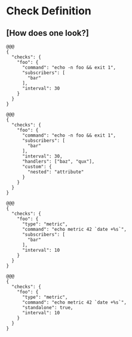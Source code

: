 <!SLIDE center transition=scrollUp>
# Check Definition

## [How does one look?]

<!SLIDE code medium transition=scrollUp>
    @@@
    {
      "checks": {
        "foo": {
          "command": "echo -n foo && exit 1",
          "subscribers": [
            "bar"
          ],
          "interval": 30
        }
      }
    }

<!SLIDE code medium>
    @@@
    {
      "checks": {
        "foo": {
          "command": "echo -n foo && exit 1",
          "subscribers": [
            "bar"
          ],
          "interval": 30,
          "handlers": ["baz", "qux"],
          "custom": {
            "nested": "attribute"
          }
        }
      }
    }

<!SLIDE code medium>
    @@@
    {
      "checks": {
        "foo": {
          "type": "metric",
          "command": "echo metric 42 `date +%s`",
          "subscribers": [
            "bar"
          ],
          "interval": 10
        }
      }
    }

<!SLIDE code medium>
    @@@
    {
      "checks": {
        "foo": {
          "type": "metric",
          "command": "echo metric 42 `date +%s`",
          "standalone": true,
          "interval": 10
        }
      }
    }
